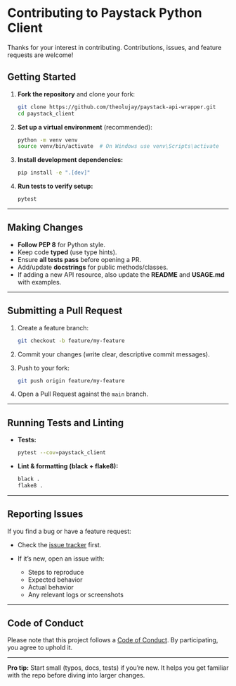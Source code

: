 
# Contributing to Paystack Python Client

Thanks for your interest in contributing. Contributions, issues, and feature requests are welcome!

## Getting Started

1. **Fork the repository** and clone your fork:

   ```bash
   git clone https://github.com/theolujay/paystack-api-wrapper.git
   cd paystack_client
   ```

2. **Set up a virtual environment** (recommended):

   ```bash
   python -m venv venv
   source venv/bin/activate  # On Windows use venv\Scripts\activate
   ```

3. **Install development dependencies:**

   ```bash
   pip install -e ".[dev]"
   ```

4. **Run tests to verify setup:**

   ```bash
   pytest
   ```

---

## Making Changes

* **Follow PEP 8** for Python style.
* Keep code **typed** (use type hints).
* Ensure **all tests pass** before opening a PR.
* Add/update **docstrings** for public methods/classes.
* If adding a new API resource, also update the **README** and **USAGE.md** with examples.

---

## Submitting a Pull Request

1. Create a feature branch:

   ```bash
   git checkout -b feature/my-feature
   ```
2. Commit your changes (write clear, descriptive commit messages).
3. Push to your fork:

   ```bash
   git push origin feature/my-feature
   ```
4. Open a Pull Request against the `main` branch.

---

## Running Tests and Linting

* **Tests:**

  ```bash
  pytest --cov=paystack_client
  ```
* **Lint & formatting (black + flake8):**

  ```bash
  black .
  flake8 .
  ```

---

## Reporting Issues

If you find a bug or have a feature request:

* Check the [issue tracker](https://github.com/theolujay/paystack_client/issues) first.
* If it’s new, open an issue with:

  * Steps to reproduce
  * Expected behavior
  * Actual behavior
  * Any relevant logs or screenshots

---

## Code of Conduct

Please note that this project follows a [Code of Conduct](./CODE_OF_CONDUCT.md). By participating, you agree to uphold it.

---

**Pro tip:** Start small (typos, docs, tests) if you’re new. It helps you get familiar with the repo before diving into larger changes.